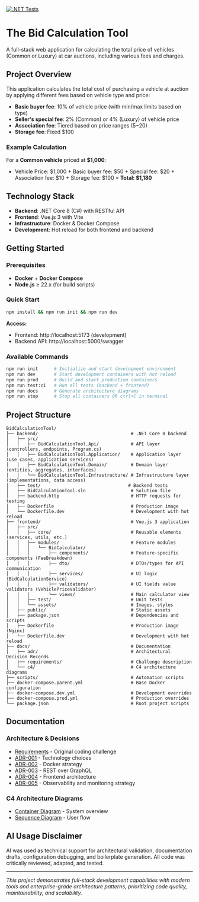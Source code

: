 [![.NET Tests](https://github.com/esavard-homelab/BidCalculationTool/actions/workflows/ci.yml/badge.svg)](https://github.com/esavard-homelab/BidCalculationTool/actions/workflows/ci.yml)

# The Bid Calculation Tool

A full-stack web application for calculating the total price of vehicles (Common or Luxury) at car auctions, including
various fees and charges.

## Project Overview

This application calculates the total cost of purchasing a vehicle at auction by applying different fees based on
vehicle type and price:

- **Basic buyer fee**: 10% of vehicle price (with min/max limits based on type)
- **Seller's special fee**: 2% (Common) or 4% (Luxury) of vehicle price  
- **Association fee**: Tiered based on price ranges ($5-$20)
- **Storage fee**: Fixed $100

### Example Calculation
For a **Common vehicle** priced at **$1,000**:
- Vehicle Price: $1,000 + Basic buyer fee: $50 + Special fee: $20 + Association fee: $10 + Storage fee: $100 = 
**Total: $1,180**

## Technology Stack
- **Backend**: .NET Core 8 (C#) with RESTful API
- **Frontend**: Vue.js 3 with Vite
- **Infrastructure**: Docker & Docker Compose
- **Development**: Hot reload for both frontend and backend


## Getting Started

### Prerequisites
- **Docker** + **Docker Compose**
- **Node.js** ≥ 22.x (for build scripts)

### Quick Start
```bash
npm install && npm run init && npm run dev
```

**Access:**
- Frontend: http://localhost:5173 (development) 
- Backend API: http://localhost:5000/swagger

<!-- TODO: For production deployment, update access URLs to HTTPS:
     - Frontend: https://yourdomain.com (served by Nginx with SSL)
     - Backend API: https://api.yourdomain.com (or behind reverse proxy)
     - Configure proper domain names and SSL certificates
-->

### Available Commands
```bash
npm run init      # Initialize and start development environment  
npm run dev       # Start development containers with hot reload
npm run prod      # Build and start production containers
npm run test:ci   # Run all tests (backend + frontend)
npm run docs      # Generate architecture diagrams
npm run stop      # Stop all containers OR ctrl+C in terminal
```

## Project Structure
```
BidCalculationTool/
├── backend/                                   # .NET Core 8 backend
│   ├── src/
│   │   ├── BidCalculationTool.Api/            # API layer (controllers, endpoints, Program.cs)
│   │   ├── BidCalculationTool.Application/    # Application layer (use cases, application services)
│   │   ├── BidCalculationTool.Domain/         # Domain layer (entities, aggregates, interfaces)
│   │   └── BidCalculationTool.Infrastructure/ # Infrastructure layer (implementations, data access)
│   ├── test/                                 # Backend tests
│   ├── BidCalculationTool.sln                 # Solution file
│   ├── backend.http                           # HTTP requests for testing
│   ├── Dockerfile                             # Production image
│   └── Dockerfile.dev                         # Development with hot reload
├── frontend/                                  # Vue.js 3 application
│   ├── src/
│   │   ├── core/                              # Reusable elements (services, utils, etc.)
│   │   ├── modules/                           # Feature modules
│   │   │   └── BidCalculator/
│   │   │       ├── components/                # Feature-specific components (FeeBreakdown)
│   │   │       ├── dto/                       # DTOs/types for API communication
│   │   │       ├── services/                  # UI logic (BidCalculationService)
│   │   │       ├── validators/                # UI fields value validators (VehiclePriceValidator)
│   │   │       └── views/                     # Main calculator view
│   │   ├── test/                              # Unit tests
│   │   └── assets/                            # Images, styles
│   ├── public/                                # Static assets
│   ├── package.json                           # Dependencies and scripts
│   ├── Dockerfile                             # Production image (Nginx)
│   └── Dockerfile.dev                         # Development with hot reload
├── docs/                                      # Documentation
│   ├── adr/                                   # Architectural Decision Records
│   ├── requirements/                          # Challenge description
│   └── c4/                                    # C4 architecture diagrams
├── scripts/                                   # Automation scripts
├── docker-compose.parent.yml                  # Base Docker configuration
├── docker-compose.dev.yml                     # Development overrides
├── docker-compose.prod.yml                    # Production overrides
└── package.json                               # Root project scripts
```

## Documentation

### Architecture & Decisions
- [Requirements](./docs/requirements/coding-challenge.md) - Original coding challenge
- [ADR-001](./docs/adr/001-project-structure-and-technology-stack.md) - Technology choices
- [ADR-002](./docs/adr/002-docker-and-docker-compose-usage.md) - Docker strategy
- [ADR-003](./docs/adr/003-use-rest-over-graphql.md) - REST over GraphQL
- [ADR-004](./docs/adr/004-frontend-architecture.md) - Frontend architecture
- [ADR-005](./docs/adr/005-observability-and-monitoring-strategy.md) - Observability and monitoring strategy

### C4 Architecture Diagrams
- [Container Diagram](./docs/c4/diagrams/container-diagram.svg) - System overview
- [Sequence Diagram](./docs/c4/diagrams/sequence-diagram.svg) - User flow

## AI Usage Disclaimer
AI was used as technical support for architectural validation, documentation drafts, configuration debugging, and
boilerplate generation. All code was critically reviewed, adapted, and tested.

---

*This project demonstrates full-stack development capabilities with modern tools and enterprise-grade architecture
patterns, prioritizing code quality, maintainability, and scalability.*
